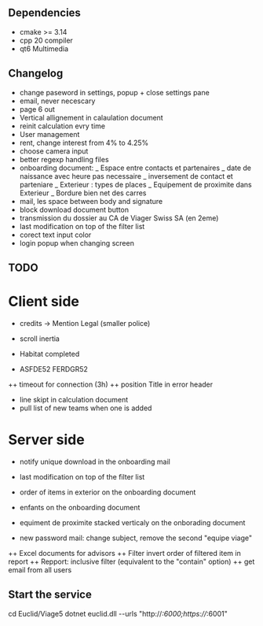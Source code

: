 ## Dependencies

* cmake >= 3.14
* cpp 20 compiler
* qt6 Multimedia

## Changelog
* change paseword in settings, popup + close settings pane
* email, never necescary
* page 6 out
* Vertical allignement in calaulation document 
* reinit calculation evry time
* User management
* rent, change interest from 4% to 4.25%
* choose camera input
* better regexp handling files
* onboarding document: _ Espace entre contacts et partenaires
                       _ date de naissance avec heure pas necessaire
                       _ inversement de contact et parteniare
                       _ Exterieur : types de places
                       _ Equipement de proximite dans Exterieur
                       _ Bordure bien net des carres
* mail, les space between body and signature
* block download document button
* transmission du dossier au CA de Viager Swiss SA (en 2eme)
* last modification on top of the filter list
* corect text input color
* login popup when changing screen

## TODO

# Client side

* credits -> Mention Legal (smaller police)
* scroll inertia
* Habitat completed

* ASFDE52 FERDGR52

++ timeout for connection (3h)
++ position Title in error header

* line skipt in calculation document
* pull list of new teams when one is added

# Server side

* notify unique download in the onboarding mail
* last modification on top of the filter list
* order of items in exterior on the onboarding document
* enfants on the onboarding document 
* equiment de proximite stacked verticaly on the onborading document

* new password mail: change subject, remove the second "equipe viage"

++ Excel documents for advisors 
++ Filter invert order of filtered item in report
++ Repport: inclusive filter (equivalent to the "contain" option)
++ get email from all users

## Start the service
cd Euclid/Viage5
dotnet euclid.dll --urls "http://*:6000;https://*:6001"
